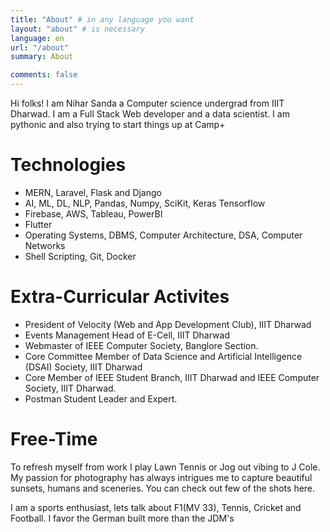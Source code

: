 ```yaml
---
title: "About" # in any language you want
layout: "about" # is necessary
language: en
url: "/about"
summary: About

comments: false
---
```


Hi folks! I am Nihar Sanda a Computer science undergrad from IIIT Dharwad. I am a Full Stack Web developer and a data scientist. I am pythonic and also trying to start things up at Camp+

# Technologies

- MERN, Laravel, Flask and Django
- AI, ML, DL, NLP, Pandas, Numpy, SciKit, Keras Tensorflow
- Firebase, AWS, Tableau, PowerBI
- Flutter
- Operating Systems, DBMS, Computer Architecture, DSA, Computer Networks
- Shell Scripting, Git, Docker

# Extra-Curricular Activites

- President of Velocity (Web and App Development Club), IIIT Dharwad
- Events Management Head of E-Cell, IIIT Dharwad
- Webmaster of IEEE Computer Society, Banglore Section.
- Core Committee Member of Data Science and Artificial Intelligence (DSAI) Society, IIIT Dharwad
- Core Member of IEEE Student Branch, IIIT Dharwad and IEEE Computer Society, IIIT Dharwad. 
- Postman Student Leader and Expert.

# Free-Time

To refresh myself from work I play Lawn Tennis or Jog out vibing to J Cole. My passion for photography has always intrigues me to capture beautiful sunsets, humans and sceneries. You can check out few of the shots here.

I am a sports enthusiast, lets talk about F1(MV 33), Tennis, Cricket and Football. I favor the German built more than the JDM's